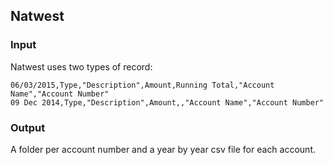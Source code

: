 ## Natwest

### Input
Natwest uses two types of record:

    06/03/2015,Type,"Description",Amount,Running Total,"Account Name","Account Number"
    09 Dec 2014,Type,"Description",Amount,,"Account Name","Account Number"

### Output
A folder per account number and a year by year csv file for each account.
